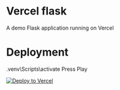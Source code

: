 # Vercel flask
A demo Flask application running on Vercel

# Deployment
.venv\Scripts\activate
Press Play

[![Deploy to Vercel](https://camo.githubusercontent.com/f209ca5cc3af7dd930b6bfc55b3d7b6a5fde1aff/68747470733a2f2f76657263656c2e636f6d2f627574746f6e)](https://vercel.com/import/project?template=https://github.com/caibingcheng/vercel-flask)

